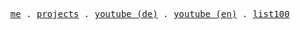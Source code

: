 <p align="center">
  <samp>
    <a href="https://florianwoelki.com/">me</a> .
    <a href="https://florianwoelki.com/">projects</a> .
    <a href="https://www.youtube.com/channel/UC18qytfIhR9cNEjUcgGLl3A">youtube (de)</a> .
    <a href="https://www.youtube.com/channel/UCr4KdYQaWabhzR4w-YbXWpw">youtube (en)</a> .
    <a href="https://www.florianwoelki.com/#/list100">list100</a>
  </samp>
</p>
